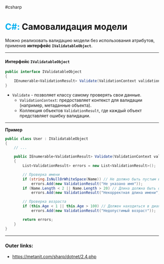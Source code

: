 #csharp
# <font color="#00b0f0">C#:</font> Самовалидация модели

Можно реализовать валидацию модели без использования атрибутов, применив **интерфейс `IValidatableObject`**.

---

#### **Интерфейс `IValidatableObject`**

```csharp
public interface IValidatableObject
{
    IEnumerable<ValidationResult> Validate(ValidationContext validationContext);
}
```
  - `Validate` - позволяет классу самому проверять свои данные.
	  - `ValidationContext`: предоставляет контекст для валидации (например, метаданные объекта).
	  - Коллекция объектов `ValidationResult`, где каждый объект представляет ошибку валидации.

---
**Пример**

```csharp
public class User : IValidatableObject
{
    // ...

    public IEnumerable<ValidationResult> Validate(ValidationContext validationContext)
    {
        List<ValidationResult> errors = new List<ValidationResult>();

        // Проверка имени
        if (string.IsNullOrWhiteSpace(Name)) // Не должно быть пустым или состоять только из пробелов.
            errors.Add(new ValidationResult("Не указано имя"));
        if (Name.Length < 2 || Name.Length > 20) // Длина должна быть от 2 до 20 символов.
            errors.Add(new ValidationResult("Некорректная длина имени"));

        // Проверка возраста
        if (this.Age < 1 || this.Age > 100) // Должен находиться в диапазоне от 1 до 100.
            errors.Add(new ValidationResult("Недопустимый возраст"));

        return errors;
    }
}
```

---
### Outer links:
- https://metanit.com/sharp/dotnet/2.4.php
